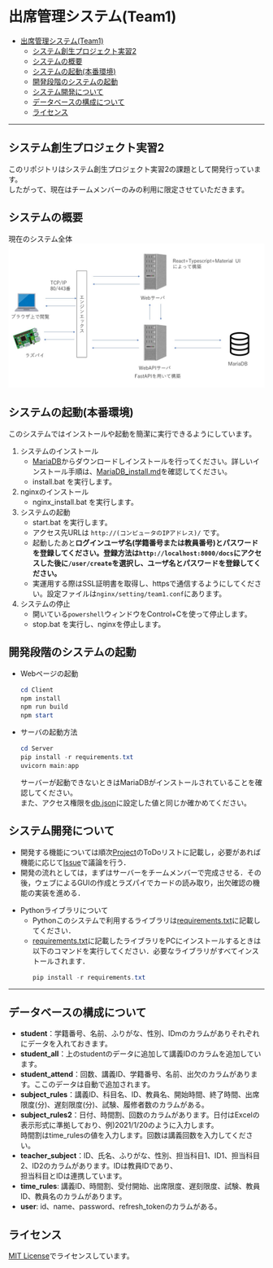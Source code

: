 # 出席管理システム(Team1)

- [出席管理システム(Team1)](#出席管理システムteam1)
  - [システム創生プロジェクト実習2](#システム創生プロジェクト実習2)
  - [システムの概要](#システムの概要)
  - [システムの起動(本番環境)](#システムの起動本番環境)
  - [開発段階のシステムの起動](#開発段階のシステムの起動)
  - [システム開発について](#システム開発について)
  - [データベースの構成について](#データベースの構成について)
  - [ライセンス](#ライセンス)
___
## システム創生プロジェクト実習2
このリポジトリはシステム創生プロジェクト実習2の課題として開発行っています。  
したがって、現在はチームメンバーのみの利用に限定させていただきます。
## システムの概要
現在のシステム全体  
![](./img/Summary.jpg)

## システムの起動(本番環境)
このシステムではインストールや起動を簡潔に実行できるようにしています。  
1. システムのインストール
   - [MariaDB](https://downloads.mariadb.org/mariadb/+releases/)からダウンロードしインストールを行ってください。詳しいインストール手順は、[MariaDB_install.md](./MariaDB_install.md)を確認してください。
   - install.bat を実行します。
2. nginxのインストール
   - nginx_install.bat を実行します。
3. システムの起動
   - start.bat を実行します。
   - アクセス先URLは `http://(コンピュータのIPアドレス)/` です。
   - 起動したあと**ログインユーザ名(学籍番号または教員番号)とパスワードを登録してください。登録方法は`http://localhost:8000/docs`にアクセスした後に`/user/create`を選択し、ユーザ名とパスワードを登録してください。**
   - 実運用する際はSSL証明書を取得し、httpsで通信するようにしてください。設定ファイルは`nginx/setting/team1.conf`にあります。
4. システムの停止
   - 開いている`powershell`ウィンドウをControl+Cを使って停止します。
   - stop.bat を実行し、nginxを停止します。
## 開発段階のシステムの起動
- Webページの起動
  ```powershell
  cd Client
  npm install
  npm run build
  npm start
  ```
- サーバの起動方法
  ```powershell
  cd Server
  pip install -r requirements.txt
  uvicorn main:app
  ```
  サーバーが起動できないときはMariaDBがインストールされていることを確認してください。  
  また、アクセス権限を[db.json](./Server/DB/db.json)に設定した値と同じか確かめてください。
## システム開発について
* 開発する機能については順次[Project](https://github.com/stuayu/team1/projects)のToDoリストに記載し，必要があれば機能に応じて[Issue](https://github.com/stuayu/team1/issues)で議論を行う．
* 開発の流れとしては，まずはサーバーをチームメンバーで完成させる．その後，ウェブによるGUIの作成とラズパイでカードの読み取り，出欠確認の機能の実装を進める．
- Pythonライブラリについて
  - Pythonこのシステムで利用するライブラリは[requirements.txt](./requirements.txt)に記載してください．
  - [requirements.txt](./requirements.txt)に記載したライブラリをPCにインストールするときは以下のコマンドを実行してください．必要なライブラリがすべてインストールされます．
    ```powershell
    pip install -r requirements.txt
    ```
___
## データベースの構成について

- **student**：学籍番号、名前、ふりがな、性別、IDmのカラムがありそれぞれにデータを入れておきます。
- **student_all**：上のstudentのデータに追加して講義IDのカラムを追加しています。
- **student_attend**：回数、講義ID、学籍番号、名前、出欠のカラムがあります。ここのデータは自動で追加されます。
- **subject_rules**：講義ID、科目名、ID、教員名、開始時間、終了時間、出席限度(分)、遅刻限度(分)、試験、履修者数のカラムがある。
- **subject_rules2**：日付、時間割、回数のカラムがあります。日付はExcelの表示形式に準拠しており、例)2021/1/20のように入力します。  
                      時間割はtime_rulesの値を入力します。回数は講義回数を入力してください。
- **teacher_subject**：ID、氏名、ふりがな、性別、担当科目1、ID1、担当科目2、ID2のカラムがあります。IDは教員IDであり、  
                      担当科目とIDは連携しています。
- **time_rules**: 講義ID、時間割、受付開始、出席限度、遅刻限度、試験、教員ID、教員名のカラムがあります。
- **user**: id、name、password、refresh_tokenのカラムがある。
## ライセンス
[MIT License](./LICENSE)でライセンスしています。
